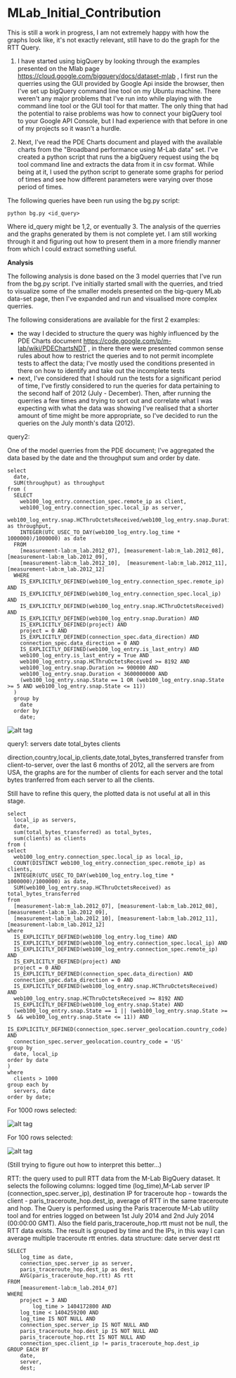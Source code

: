 # MLab_Initial_Contribution


This is still a work in progress, I am not extremely happy with how the graphs look like, it's not exactly relevant, still have to do the graph for the RTT Query.

1. I have started using bigQuery by looking through the examples presented on the Mlab page https://cloud.google.com/bigquery/docs/dataset-mlab , I first run the querries using the GUI provided by Google Api inside the browser, then I've set up bigQuery command line tool on my Ubuntu machine.
 There weren't any major problems that I've run into while playing with the command line tool or the GUI tool for that matter. The only thing that had the potential to raise problems was how to connect your bigQuery tool to your Google API Console, but I had experience with that before in one of my projects so it wasn't a hurdle.

2. Next, I've read the PDE Charts document and played with the available charts from the "Broadband performance using M-Lab data" set.
I've created a python script that runs the a bigQuery request using the bq tool command line and extracts the data from it in csv format. While being at it, I used the python script to generate some graphs for period of times and see how different parameters were varying over those period of times.

The following queries have been run using the bg.py script:

	python bg.py <id_query>

Where id_query might be 1,2, or eventually 3. The analysis of the querries and the graphs generated by them is not complete yet. I am still working through it and figuring out how to present them in a more friendly manner from which I could extract something useful.

<b> Analysis </b>

The following analysis is done based on the 3 model querries that I've run from the bg.py script. I've initially started small with the querries, and tried to visualize some of the smaller models presented on the big-query MLab data-set page, then I've expanded and run and visualised more complex querries.

The following considerations are available for the first 2 examples:

* the way I decided to structure the query was highly influenced by the PDE Charts document https://code.google.com/p/m-lab/wiki/PDEChartsNDT , in there there were presented common sense rules about how to restrict the queries and to not permit incomplete tests to affect the data; I've mostly used the conditions presented in there on how to identify and take out the incomplete tests
* next, I've considered that I should run the tests for a significant period of time, I've firstly considered to run the queries for data pertaining to the second half of 2012 (July - December). Then, after running the querries a few times and trying to sort out and correlate what I was expecting with what the data was showing I've realised that a shorter amount of time might be more appropriate, so I've decided to run the queries on the July month's data (2012).

query2:

One of the model querries from the PDE document; I've aggregated the data based by the date and the throughput sum and order by date.

	select 
	  date,
	  SUM(throughput) as throughput 
	from (
	  SELECT 
	    web100_log_entry.connection_spec.remote_ip as client, 
	    web100_log_entry.connection_spec.local_ip as server, 
	    web100_log_entry.snap.HCThruOctetsReceived/web100_log_entry.snap.Duration as throughput, 
	    INTEGER(UTC_USEC_TO_DAY(web100_log_entry.log_time * 1000000)/1000000) as date 
	  FROM 
	    [measurement-lab:m_lab.2012_07], [measurement-lab:m_lab.2012_08],  [measurement-lab:m_lab.2012_09], 
	    [measurement-lab:m_lab.2012_10],  [measurement-lab:m_lab.2012_11], [measurement-lab:m_lab.2012_12]
	  WHERE 
	    IS_EXPLICITLY_DEFINED(web100_log_entry.connection_spec.remote_ip) AND 
	    IS_EXPLICITLY_DEFINED(web100_log_entry.connection_spec.local_ip) AND 
	    IS_EXPLICITLY_DEFINED(web100_log_entry.snap.HCThruOctetsReceived) AND 
	    IS_EXPLICITLY_DEFINED(web100_log_entry.snap.Duration) AND 
	    IS_EXPLICITLY_DEFINED(project) AND 
	    project = 0 AND 
	    IS_EXPLICITLY_DEFINED(connection_spec.data_direction) AND 
	    connection_spec.data_direction = 0 AND 
	    IS_EXPLICITLY_DEFINED(web100_log_entry.is_last_entry) AND 
	    web100_log_entry.is_last_entry = True AND 
	    web100_log_entry.snap.HCThruOctetsReceived >= 8192 AND 
	    web100_log_entry.snap.Duration >= 900000 AND 
	    web100_log_entry.snap.Duration < 3600000000 AND 
	    (web100_log_entry.snap.State == 1 OR (web100_log_entry.snap.State >= 5 AND web100_log_entry.snap.State <= 11))
	  ) 
	  group by 
	    date 
	  order by 
	    date;

![alt tag](https://raw.githubusercontent.com/elf11/MLab_Initial_Contribution/master/example01.png)

query1:
servers	date	total_bytes	clients

direction,country,local_ip,clients,date,total_bytes_transferred
transfer from client-to-server, over the last 6 months of 2012, all the servers are from USA, the graphs are for the number of clients for each server and the total bytes tranferred from each server to all the clients.

Still have to refine this query, the plotted data is not useful at all in this stage.

	select 
	  local_ip as servers,
	  date,
	  sum(total_bytes_transferred) as total_bytes,
	  sum(clients) as clients
	from (
	select 
	  web100_log_entry.connection_spec.local_ip as local_ip,
	  COUNT(DISTINCT web100_log_entry.connection_spec.remote_ip) as clients,
	  INTEGER(UTC_USEC_TO_DAY(web100_log_entry.log_time * 1000000)/1000000) as date,
	  SUM(web100_log_entry.snap.HCThruOctetsReceived) as total_bytes_transferred 
	from 
	  [measurement-lab:m_lab.2012_07], [measurement-lab:m_lab.2012_08], [measurement-lab:m_lab.2012_09], 
	  [measurement-lab:m_lab.2012_10], [measurement-lab:m_lab.2012_11], [measurement-lab:m_lab.2012_12] 
	where 
	  IS_EXPLICITLY_DEFINED(web100_log_entry.log_time) AND 
	  IS_EXPLICITLY_DEFINED(web100_log_entry.connection_spec.local_ip) AND 
	  IS_EXPLICITLY_DEFINED(web100_log_entry.connection_spec.remote_ip) AND 
	  IS_EXPLICITLY_DEFINED(project) AND 
	  project = 0 AND 
	  IS_EXPLICITLY_DEFINED(connection_spec.data_direction) AND 
	  connection_spec.data_direction = 0 AND 
	  IS_EXPLICITLY_DEFINED(web100_log_entry.snap.HCThruOctetsReceived) AND 
	  web100_log_entry.snap.HCThruOctetsReceived >= 8192 AND 
	  IS_EXPLICITLY_DEFINED(web100_log_entry.snap.State) AND 
	  (web100_log_entry.snap.State == 1 || (web100_log_entry.snap.State >= 5  && web100_log_entry.snap.State <= 11)) AND 
	  IS_EXPLICITLY_DEFINED(connection_spec.server_geolocation.country_code) AND 
	  connection_spec.server_geolocation.country_code = 'US' 
	group by 
	  date, local_ip 
	order by date
	) 
	where
	  clients > 1000
	group each by
	  servers, date
	order by date;

For 1000 rows selected:

![alt tag](https://raw.githubusercontent.com/elf11/MLab_Initial_Contribution/master/example02_query1_1000rows_limit.png)

For 100 rows selected:

![alt tag](https://raw.githubusercontent.com/elf11/MLab_Initial_Contribution/master/example02_query1_100rows_limit.png)

(Still trying to figure out how to interpret this better...)

RTT: the query used to pull RTT data from the M-Lab BigQuery dataset.
It selects the following columns: logged time (log_time),M-Lab server IP (connection_spec.server_ip), destination IP for traceroute hop - towards the client - paris_traceroute_hop.dest_ip, average of RTT in the same traceroute and hop.
The Query is performed using the Paris traceroute M-Lab utility tool and for entries logged on between 1st July 2014 and 2nd July 2014 (00:00:00 GMT). Also the field paris_traceroute_hop.rtt must not be null, the RTT data exists. The result is grouped by time and the IPs, in this way I can average multiple traceroute rtt entries.
data structure:
date	server	dest	rtt

	SELECT
		log_time as date,
		connection_spec.server_ip as server,
		paris_traceroute_hop.dest_ip as dest,
		AVG(paris_traceroute_hop.rtt) AS rtt
	FROM 
		[measurement-lab:m_lab.2014_07]
	WHERE
		project = 3 AND
	    	log_time > 1404172800 AND
		log_time < 1404259200 AND
		log_time IS NOT NULL AND
		connection_spec.server_ip IS NOT NULL AND
		paris_traceroute_hop.dest_ip IS NOT NULL AND
		paris_traceroute_hop.rtt IS NOT NULL AND
		connection_spec.client_ip != paris_traceroute_hop.dest_ip
	GROUP EACH BY
		date,
		server,
		dest;
